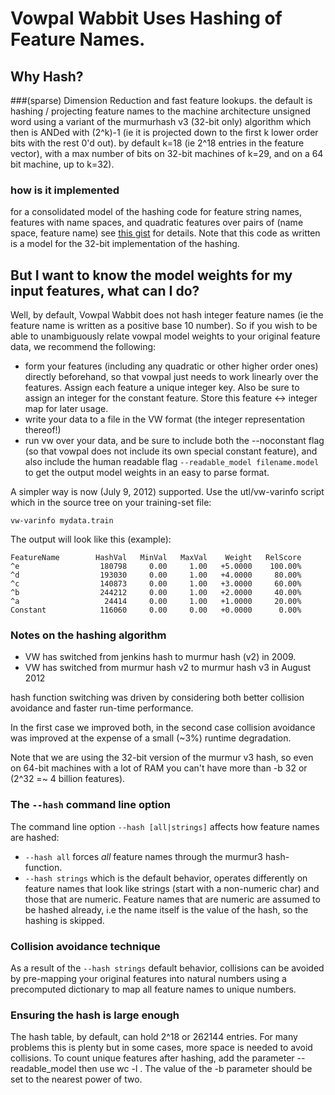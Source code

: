 # Vowpal Wabbit Uses Hashing of Feature Names.

## Why Hash?

###(sparse) Dimension Reduction and fast feature lookups.
the default is hashing / projecting feature names to the machine architecture unsigned word using a variant of the murmurhash v3 (32-bit only) algorithm which then is ANDed with (2^k)-1  (ie it is projected down to the first k lower order bits with the rest 0'd out). by default k=18 (ie 2^18 entries in the feature vector), with a max number of bits on 32-bit machines of k=29, and on a 64 bit machine, up to k=32). 

### how is it implemented 
for a consolidated model of the hashing code for feature string names, features with name spaces, and quadratic features over pairs of (name space, feature name) 
see [this gist](https://gist.github.com/2903178) for details. Note that this code as written is a model for the 32-bit implementation of the hashing.


## But I want to know the model weights for my input features, what can I do?
Well, by default, Vowpal Wabbit does not hash integer feature names (ie the feature name is written as a positive base 10 number). So if you wish to be able to unambiguously relate vowpal model weights to your original feature data, we recommend the following:

*  form your features (including any quadratic or other higher order ones) directly beforehand, so that vowpal just needs to work linearly over the features. Assign each feature a unique integer key. Also be sure to assign an integer for the constant feature. Store this feature <-> integer map for later usage. 
* write your data to a file in the VW format (the integer representation thereof!)
* run vw over  your data, and be sure to include both the --noconstant flag (so that vowpal does not include its own special constant feature), and also include the human readable flag `--readable_model filename.model` to get the output model weights in an easy to parse format.

A simpler way is now (July 9, 2012) supported. Use the utl/vw-varinfo script which in the source tree on your training-set file:

    vw-varinfo mydata.train

The output will look like this (example):

    FeatureName        HashVal   MinVal   MaxVal    Weight   RelScore
    ^e                  180798     0.00     1.00   +5.0000    100.00%
    ^d                  193030     0.00     1.00   +4.0000     80.00%
    ^c                  140873     0.00     1.00   +3.0000     60.00%
    ^b                  244212     0.00     1.00   +2.0000     40.00%
    ^a                   24414     0.00     1.00   +1.0000     20.00%
    Constant            116060     0.00     0.00   +0.0000      0.00%

### Notes on the hashing algorithm

* VW has switched from jenkins hash to murmur hash (v2) in 2009.
* VW has switched from murmur hash v2 to murmur hash v3 in August 2012

hash function switching was driven by considering both better collision avoidance and faster run-time performance.

In the first case we improved both, in the second case collision avoidance was improved at the expense of a small (~3%) runtime degradation.

Note that we are using the 32-bit version of the murmur v3 hash, so even on 64-bit machines with a lot of RAM you can't have more than -b 32 or (2^32 =~ 4 billion features).

### The `--hash` command line option

The command line option `--hash [all|strings]` affects how feature names are hashed:

* `--hash all` forces *all* feature names through the murmur3 hash-function.
* `--hash strings` which is the default behavior, operates differently on feature names that look like strings (start with a non-numeric char) and those that are numeric. Feature names that are numeric are assumed to be hashed already, i.e the name itself is the value of the hash, so the hashing is skipped.

### Collision avoidance technique

As a result of the `--hash strings` default behavior, collisions can be avoided by pre-mapping your original features into natural numbers using a precomputed dictionary to map all feature names to unique numbers.

### Ensuring the hash is large enough

The hash table, by default, can hold 2^18 or 262144 entries.  For many problems this is plenty but in some cases, more space is needed to avoid collisions. To count unique features after hashing, add the parameter --readable_model <fname> then use wc -l <fname>.  The value of the -b parameter should be set to the nearest power of two. 
